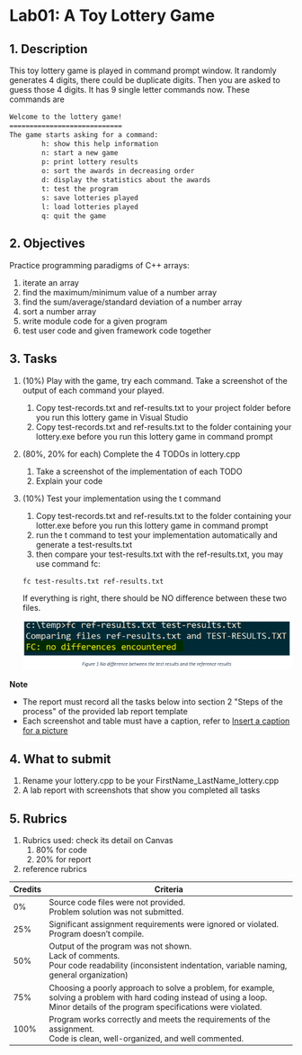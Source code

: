 # Lab01: A Toy Lottery Game

## 1. Description
This toy lottery game is played in command prompt window. It randomly generates 4 digits, there could be duplicate digits. Then you are asked to guess those 4 digits. It has 9 single letter commands now. These commands are

```batch
Welcome to the lottery game!
============================
The game starts asking for a command:
        h: show this help information
        n: start a new game
        p: print lottery results
        o: sort the awards in decreasing order
        d: display the statistics about the awards
        t: test the program
        s: save lotteries played
        l: load lotteries played
        q: quit the game
```

## 2. Objectives
Practice programming paradigms of C++ arrays:
1. iterate an array
2. find the maximum/minimum value of a number array
3. find the sum/average/standard deviation of a number array
4. sort a number array
5. write module code for a given program
6. test user code and given framework code together

## 3. Tasks 

1. (10%) Play with the game, try each command. Take a screenshot of the output of each command your played.
   1. Copy test-records.txt and ref-results.txt to your project folder before you run this lottery game in Visual Studio
   2. Copy test-records.txt and ref-results.txt to the folder containing your lottery.exe before you run this lottery game in command prompt
2. (80%, 20% for each) Complete the 4 TODOs in lottery.cpp
   1. Take a screenshot of the implementation of each TODO
   2. Explain your code
3. (10%) Test your implementation using the t command
   1. Copy test-records.txt and ref-results.txt to the folder containing your lotter.exe before you run this lottery game in command prompt
   2. run the t command to test your implementation automatically and generate a test-results.txt
   3. then compare your test-results.txt with the ref-results.txt, you may use command fc:
   ```batch
   fc test-results.txt ref-results.txt
   ```
   If everything is right, there should be NO difference between these two files. 

   ![No difference between the test results and the reference results](./figs/nodiff.png)

**Note**

* The report must record all the tasks below into section 2 "Steps of the process" of the provided lab report template
* Each screenshot and table must have a caption, refer to [Insert a caption for a picture](https://support.microsoft.com/en-us/office/insert-a-caption-for-a-picture-bb74994c-7f8b-457c-be85-92233177a356)

## 4. What to submit
1. Rename your lottery.cpp to be your FirstName_LastName_lottery.cpp
2. A lab report with screenshots that show you completed all tasks
## 5. Rubrics

1. Rubrics used: check its detail on Canvas
   1. 80% for code
   2. 20% for report
2. reference rubrics

| Credits | Criteria |
| ------- | -------- |
| 0% | Source code files were not provided.<br> Problem solution was not submitted. |
| 25% | Significant assignment requirements were ignored or violated.<br>Program doesn’t compile. |
| 50% | Output of the program was not shown.<br> Lack of comments.<br> Pour code readability (inconsistent indentation, variable naming, general organization) |
| 75% | Choosing a poorly approach to solve a problem, for example, solving a problem with hard coding instead of using a loop.<br> Minor details of the program specifications were violated. |
| 100% | Program works correctly and meets the requirements of the assignment. <br> Code is clean, well-organized, and well commented. |


